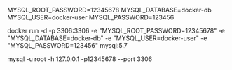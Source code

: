 MYSQL_ROOT_PASSWORD=12345678
MYSQL_DATABASE=docker-db
MYSQL_USER=docker-user
MYSQL_PASSWORD=123456

docker run -d -p 3306:3306 -e "MYSQL_ROOT_PASSWORD=12345678" -e "MYSQL_DATABASE=docker-db" -e "MYSQL_USER=docker-user" -e "MYSQL_PASSWORD=123456" mysql:5.7 

mysql -u root -h 127.0.0.1 -p12345678 --port 3306
